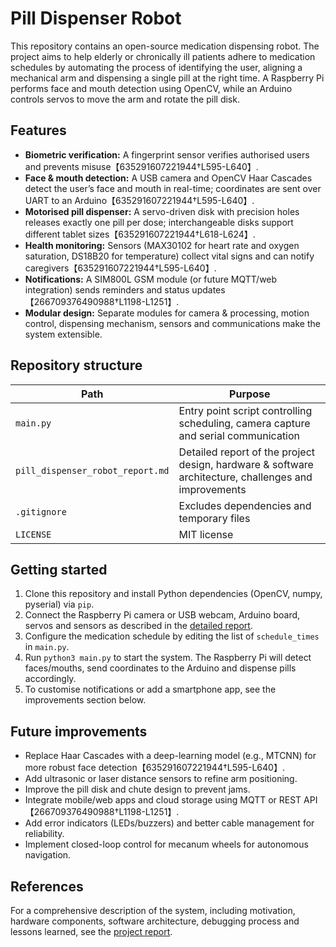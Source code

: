 # Pill Dispenser Robot

This repository contains an open-source medication dispensing robot. The project aims to help elderly or chronically ill patients adhere to medication schedules by automating the process of identifying the user, aligning a mechanical arm and dispensing a single pill at the right time. A Raspberry Pi performs face and mouth detection using OpenCV, while an Arduino controls servos to move the arm and rotate the pill disk.

## Features

- **Biometric verification:** A fingerprint sensor verifies authorised users and prevents misuse【635291607221944†L595-L640】.
- **Face & mouth detection:** A USB camera and OpenCV Haar Cascades detect the user’s face and mouth in real-time; coordinates are sent over UART to an Arduino【635291607221944†L595-L640】.
- **Motorised pill dispenser:** A servo-driven disk with precision holes releases exactly one pill per dose; interchangeable disks support different tablet sizes【635291607221944†L618-L624】.
- **Health monitoring:** Sensors (MAX30102 for heart rate and oxygen saturation, DS18B20 for temperature) collect vital signs and can notify caregivers【635291607221944†L595-L640】.
- **Notifications:** A SIM800L GSM module (or future MQTT/web integration) sends reminders and status updates【266709376490988†L1198-L1251】.
- **Modular design:** Separate modules for camera & processing, motion control, dispensing mechanism, sensors and communications make the system extensible.

## Repository structure

| Path | Purpose |
| --- | --- |
| `main.py` | Entry point script controlling scheduling, camera capture and serial communication |
| `pill_dispenser_robot_report.md` | Detailed report of the project design, hardware & software architecture, challenges and improvements |
| `.gitignore` | Excludes dependencies and temporary files |
| `LICENSE` | MIT license |

## Getting started

1. Clone this repository and install Python dependencies (OpenCV, numpy, pyserial) via `pip`.
2. Connect the Raspberry Pi camera or USB webcam, Arduino board, servos and sensors as described in the [detailed report](pill_dispenser_robot_report.md).
3. Configure the medication schedule by editing the list of `schedule_times` in `main.py`.
4. Run `python3 main.py` to start the system. The Raspberry Pi will detect faces/mouths, send coordinates to the Arduino and dispense pills accordingly.
5. To customise notifications or add a smartphone app, see the improvements section below.

## Future improvements

- Replace Haar Cascades with a deep-learning model (e.g., MTCNN) for more robust face detection【635291607221944†L595-L640】.
- Add ultrasonic or laser distance sensors to refine arm positioning.
- Improve the pill disk and chute design to prevent jams.
- Integrate mobile/web apps and cloud storage using MQTT or REST API【266709376490988†L1198-L1251】.
- Add error indicators (LEDs/buzzers) and better cable management for reliability.
- Implement closed-loop control for mecanum wheels for autonomous navigation.

## References

For a comprehensive description of the system, including motivation, hardware components, software architecture, debugging process and lessons learned, see the [project report](pill_dispenser_robot_report.md).